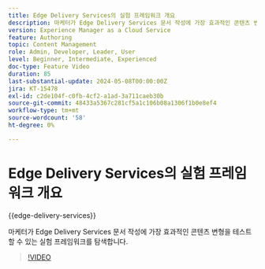 ```yaml
---
title: Edge Delivery Services의 실험 프레임워크 개요
description: 마케터가 Edge Delivery Services 문서 작성에 가장 효과적인 콘텐츠 변형을 테스트할 수 있는 실험 프레임워크를 탐색합니다.
version: Experience Manager as a Cloud Service
feature: Authoring
topic: Content Management
role: Admin, Developer, Leader, User
level: Beginner, Intermediate, Experienced
doc-type: Feature Video
duration: 85
last-substantial-update: 2024-05-08T00:00:00Z
jira: KT-15478
exl-id: c2de104f-c0fb-4cf2-a1ad-3a711caeb30b
source-git-commit: 48433a5367c281cf5a1c106b08a1306f1b0e8ef4
workflow-type: tm+mt
source-wordcount: '58'
ht-degree: 0%

---
```


# Edge Delivery Services의 실험 프레임워크 개요

{{edge-delivery-services}}

마케터가 Edge Delivery Services 문서 작성에 가장 효과적인 콘텐츠 변형을 테스트할 수 있는 실험 프레임워크를 탐색합니다.

>[!VIDEO](https://video.tv.adobe.com/v/3429061/?learn=on)
